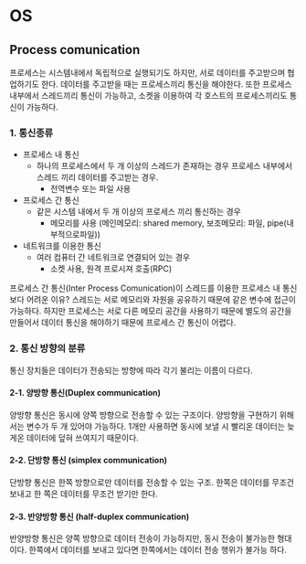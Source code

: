 # OS

## Process comunication
프로세스는 시스템내에서 독립적으로 실행되기도 하지만, 서로 데이터를 주고받으며 협업하기도 한다. 데이터를 주고받을 때는 프로세스끼리 통신을 해야한다. 또한 프로세스 내부에서 스레드끼리 통신이 가능하고, 소켓을 이용하여 각 호스트의 프로세스끼리도 통신이 가능하다.

### 1. 통신종류
* 프로세스 내 통신
  + 하나의 프로세스에서 두 개 이상의 스레드가 존재하는 경우 프로세스 내부에서 스레드 끼리 데이터를 주고받는 경우.
    - 전역변수 또는 파일 사용
* 프로세스 간 통신
  + 같은 시스템 내에서 두 개 이상의 프로세스 끼리 통신하는 경우
    - 메모리를 사용 (메인메모리: shared memory, 보조메모리: 파일, pipe(내부적으로파일))
* 네트워크를 이용한 통신
  + 여러 컴퓨터 간 네트워크로 연결되어 있는 경우
    - 소켓 사용, 원격 프로시져 호출(RPC)

프로세스 간 통신(Inter Process Comunication)이 스레드를 이용한 프로세스 내 통신 보다 어려운 이유?
스레드는 서로 메모리와 자원을 공유하기 때문에 같은 변수에 접근이 가능하다. 하지만 프로세스는 서로 다른 메모리 공간을 사용하기 때문에 별도의 공간을 만들어서 데이터 통신을 해야하기 때문에 프로세스 간 통신이 어렵다.

### 2. 통신 방향의 분류
통신 장치들은 데이터가 전송되는 방향에 따라 각기 불리는 이름이 다르다.

#### 2-1. 양방향 통신(Duplex communication)
양방향 통신은 동시에 양쪽 방향으로 전송할 수 있는 구조이다. 양방향을 구현하기 위해서는 변수가 두 개 있어야 가능하다. 1개만 사용하면 동시에 보낼 시 빨리온 데이터는 늦게온 데이터에 덮혀 쓰여지기 때문이다.

#### 2-2. 단방향 통신 (simplex communication)
단방향 통신은 한쪽 방향으로만 데이터를 전송할 수 있는 구조. 한쪽은 데이터를 무조건 보내고 한 쪽은 데이터를 무조건 받기만 한다.

#### 2-3. 반양방향 통신 (half-duplex communication)
반양방향 통신은 양쪽 방향으로 데이터 전송이 가능하지만, 동시 전송이 불가능한 형대이다. 한쪽에서 데이터를 보내고 있다면 한쪽에서는 데이터 전송 행위가 불가능 하다.


